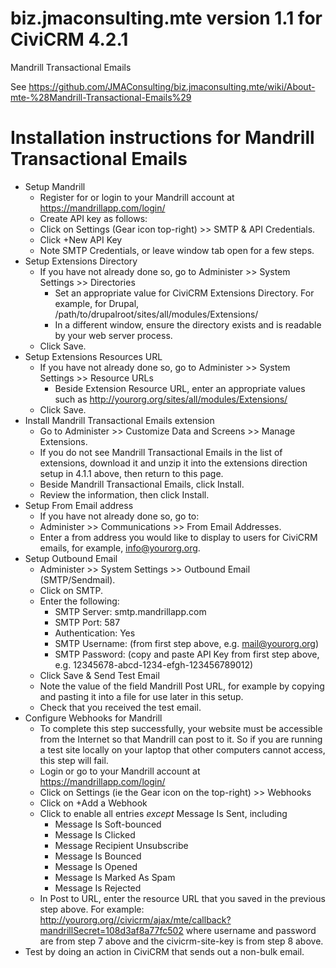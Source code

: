 biz.jmaconsulting.mte version 1.1 for CiviCRM 4.2.1
===================================================

Mandrill Transactional Emails

See https://github.com/JMAConsulting/biz.jmaconsulting.mte/wiki/About-mte-%28Mandrill-Transactional-Emails%29

Installation instructions for Mandrill Transactional Emails
===========================================================

* Setup Mandrill
  * Register for or login to your Mandrill account at https://mandrillapp.com/login/
  * Create API key as follows:
  * Click on Settings (Gear icon top-right) >> SMTP & API Credentials.
  * Click +New API Key
  * Note SMTP Credentials, or leave window tab open for a few steps.
* Setup Extensions Directory 
  * If you have not already done so, go to Administer >> System Settings >> Directories
    * Set an appropriate value for CiviCRM Extensions Directory. For example, for Drupal, /path/to/drupalroot/sites/all/modules/Extensions/
    * In a different window, ensure the directory exists and is readable by your web server process.
  * Click Save.
* Setup Extensions Resources URL
  * If you have not already done so, go to Administer >> System Settings >> Resource URLs
    * Beside Extension Resource URL, enter an appropriate values such as http://yourorg.org/sites/all/modules/Extensions/
  * Click Save.
* Install Mandrill Transactional Emails extension
  * Go to Administer >> Customize Data and Screens >> Manage Extensions.
  * If you do not see Mandrill Transactional Emails in the list of extensions, download it and unzip it into the extensions direction setup in 4.1.1 above, then return to this page.
  * Beside Mandrill Transactional Emails, click Install.
  * Review the information, then click Install.
* Setup From Email address
  * If you have not already done so, go to:
  * Administer >> Communications >> From Email Addresses.
  * Enter a from address you would like to display to users for CiviCRM emails, for example, info@yourorg.org.
* Setup Outbound Email
  * Administer >> System Settings >> Outbound Email (SMTP/Sendmail).
  * Click on SMTP.
  * Enter the following:
    * SMTP Server: smtp.mandrillapp.com
    * SMTP Port: 587
    * Authentication: Yes
    * SMTP Username: (from first step above, e.g. mail@yourorg.org)
    * SMTP Password: (copy and paste API Key from first step above, e.g. 12345678-abcd-1234-efgh-123456789012)
  * Click Save & Send Test Email
  * Note the value of the field Mandrill Post URL, for example by copying and pasting it into a file for use later in this setup.
  * Check that you received the test email.
* Configure Webhooks for Mandrill
  * To complete this step successfully, your website must be accessible from the Internet so that Mandrill can post to it. So if you are running a test site locally on your laptop that other computers cannot access, this step will fail.
  * Login or go to your Mandrill account at https://mandrillapp.com/login/
  * Click on Settings (ie the Gear icon on the top-right) >> Webhooks
  * Click on +Add a Webhook
  * Click to enable all entries _except_ Message Is Sent, including
    * Message Is Soft-bounced
    * Message Is Clicked
    * Message Recipient Unsubscribe
    * Message Is Bounced
    * Message Is Opened
    * Message Is Marked As Spam
    * Message Is Rejected
  * In Post to URL, enter the resource URL that you saved in the previous step above. For example: http://yourorg.org//civicrm/ajax/mte/callback?mandrillSecret=108d3af8a77fc502 where username and password are from step 7 above and the civicrm-site-key is from step 8 above.
* Test by doing an action in CiviCRM that sends out a non-bulk email.

